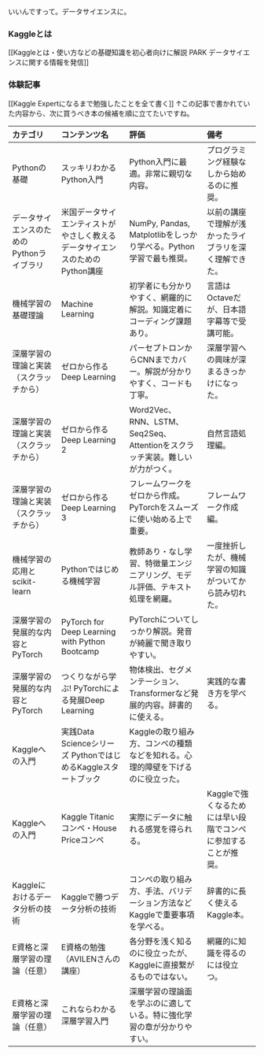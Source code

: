 いいんですって。データサイエンスに。

### Kaggleとは
[[Kaggleとは・使い方などの基礎知識を初心者向けに解説  PARK  データサイエンスに関する情報を発信]]

### 体験記事
[[Kaggle Expertになるまで勉強したことを全て書く]]
↑この記事で書かれていた内容から、次に買うべき本の候補を順に立てたいですね。

| カテゴリ                    | コンテンツ名                                         | 評価                                                    | 備考                                 |
| :---------------------- | :--------------------------------------------- | :---------------------------------------------------- | :--------------------------------- |
| Pythonの基礎               | スッキリわかる Python入門                               | Python入門に最適。非常に親切な内容。                                 | プログラミング経験なしから始めるのに推奨。              |
| データサイエンスのためのPythonライブラリ | 米国データサイエンティストがやさしく教えるデータサイエンスのためのPython講座      | NumPy, Pandas, Matplotlibをしっかり学べる。Python学習で最も推奨。      | 以前の講座で理解が浅かったライブラリを深く理解できた。        |
| 機械学習の基礎理論               | Machine Learning                               | 初学者にも分かりやすく、網羅的に解説。知識定着にコーディング課題あり。                   | 言語はOctaveだが、日本語字幕等で受講可能。           |
| 深層学習の理論と実装（スクラッチから）     | ゼロから作る Deep Learning                           | パーセプトロンからCNNまでカバー。解説が分かりやすく、コードも丁寧。                   | 深層学習への興味が深まるきっかけになった。              |
| 深層学習の理論と実装（スクラッチから）     | ゼロから作る Deep Learning 2                         | Word2Vec、RNN、LSTM、Seq2Seq、Attentionをスクラッチ実装。難しいが力がつく。 | 自然言語処理編。                           |
| 深層学習の理論と実装（スクラッチから）     | ゼロから作る Deep Learning 3                         | フレームワークをゼロから作成。PyTorchをスムーズに使い始める上で重要。                | フレームワーク作成編。                        |
| 機械学習の応用とscikit-learn    | Pythonではじめる機械学習                                | 教師あり・なし学習、特徴量エンジニアリング、モデル評価、テキスト処理を網羅。                | 一度挫折したが、機械学習の知識がついてから読み切れた。        |
| 深層学習の発展的な内容とPyTorch     | PyTorch for Deep Learning with Python Bootcamp | PyTorchについてしっかり解説。発音が綺麗で聞き取りやすい。                      |                                    |
| 深層学習の発展的な内容とPyTorch     | つくりながら学ぶ! PyTorchによる発展Deep Learning            | 物体検出、セグメンテーション、Transformerなど発展的内容。辞書的に使える。            | 実践的な書き方を学べる。                       |
| Kaggleへの入門              | 実践Data Scienceシリーズ PythonではじめるKaggleスタートブック    | Kaggleの取り組み方、コンペの種類などを知れる。心理的障壁を下げるのに役立った。            |                                    |
| Kaggleへの入門              | Kaggle Titanicコンペ・House Priceコンペ               | 実際にデータに触れる感覚を得られる。                                    | Kaggleで強くなるためには早い段階でコンペに参加することが推奨。 |
| Kaggleにおけるデータ分析の技術      | Kaggleで勝つデータ分析の技術                              | コンペの取り組み方、手法、バリデーション方法などKaggleで重要事項を学べる。              | 辞書的に長く使えるKaggle本。                  |
| E資格と深層学習の理論（任意）         | E資格の勉強（AVILENさんの講座）                            | 各分野を浅く知るのに役立ったが、Kaggleに直接繋がるものではない。                   | 網羅的に知識を得るのには役立つ。                   |
| E資格と深層学習の理論（任意）         | これならわかる深層学習入門                                  | 深層学習の理論面を学ぶのに適している。特に強化学習の章が分かりやすい。                   |                                    |
